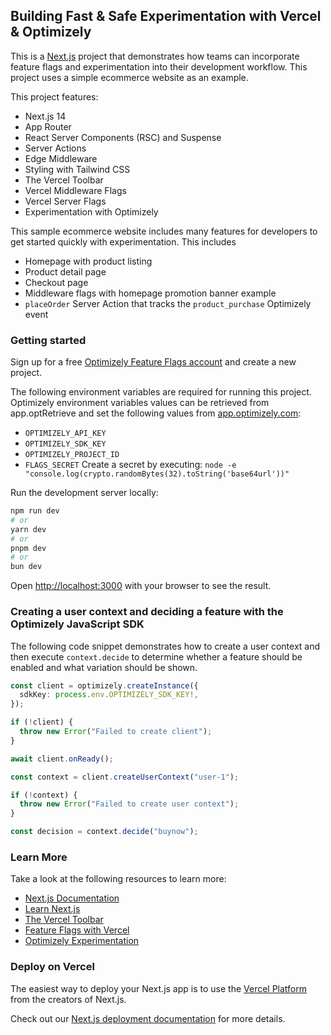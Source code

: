 ## Building Fast & Safe Experimentation with Vercel & Optimizely

This is a [Next.js](https://nextjs.org/) project that demonstrates how teams can incorporate feature flags and experimentation into their development workflow. This project uses a simple ecommerce website as an example.

This project features:

- Next.js 14
- App Router
- React Server Components (RSC) and Suspense
- Server Actions
- Edge Middleware
- Styling with Tailwind CSS
- The Vercel Toolbar
- Vercel Middleware Flags
- Vercel Server Flags
- Experimentation with Optimizely

This sample ecommerce website includes many features for developers to get started quickly with experimentation. This includes

- Homepage with product listing
- Product detail page
- Checkout page
- Middleware flags with homepage promotion banner example
- `placeOrder` Server Action that tracks the `product_purchase` Optimizely event

### Getting started

Sign up for a free [Optimizely Feature Flags account](https://www.optimizely.com/enhancements/free-feature-flagging) and create a new project.

The following environment variables are required for running this project. Optimizely environment variables values can be retrieved from app.optRetrieve and set the following values from [app.optimizely.com](https://app.optimizely.com/):

- `OPTIMIZELY_API_KEY`
- `OPTIMIZELY_SDK_KEY`
- `OPTIMIZELY_PROJECT_ID`
- `FLAGS_SECRET`
  Create a secret by executing:
  `node -e "console.log(crypto.randomBytes(32).toString('base64url'))"`

Run the development server locally:

```bash
npm run dev
# or
yarn dev
# or
pnpm dev
# or
bun dev
```

Open [http://localhost:3000](http://localhost:3000) with your browser to see the result.

### Creating a user context and deciding a feature with the Optimizely JavaScript SDK

The following code snippet demonstrates how to create a user context and then execute `context.decide` to determine whether a feature should be enabled and what variation should be shown.

```typescript
const client = optimizely.createInstance({
  sdkKey: process.env.OPTIMIZELY_SDK_KEY!,
});

if (!client) {
  throw new Error("Failed to create client");
}

await client.onReady();

const context = client.createUserContext("user-1");

if (!context) {
  throw new Error("Failed to create user context");
}

const decision = context.decide("buynow");
```

### Learn More

Take a look at the following resources to learn more:

- [Next.js Documentation](https://nextjs.org/docs)
- [Learn Next.js](https://nextjs.org/learn)
- [The Vercel Toolbar](https://vercel.com/docs/workflow-collaboration/vercel-toolbar)
- [Feature Flags with Vercel](https://vercel.com/docs/workflow-collaboration/feature-flags)
- [Optimizely Experimentation](https://www.optimizely.com/products/feature-experimentation/)

### Deploy on Vercel

The easiest way to deploy your Next.js app is to use the [Vercel Platform](https://vercel.com/new?utm_medium=default-template&filter=next.js&utm_source=create-next-app&utm_campaign=create-next-app-readme) from the creators of Next.js.

Check out our [Next.js deployment documentation](https://nextjs.org/docs/deployment) for more details.
